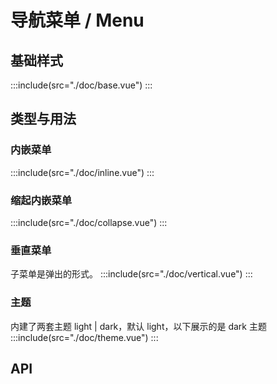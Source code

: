 <style>
.demo-menu.demo-block .source{
  text-align: left;
}

.demo-menu .mtd-submenu-icon img,
.demo-menu .mtd-menu-item-icon img{
  width: 16px;
  height: 16px;
}
</style>

# 导航菜单 / Menu

## 基础样式

:::include(src="./doc/base.vue")
:::

## 类型与用法

### 内嵌菜单

:::include(src="./doc/inline.vue")
:::

### 缩起内嵌菜单

:::include(src="./doc/collapse.vue")
:::

### 垂直菜单

子菜单是弹出的形式。
:::include(src="./doc/vertical.vue")
:::

### 主题

内建了两套主题 light | dark，默认 light，以下展示的是 dark 主题
:::include(src="./doc/theme.vue")
:::

## API

<api-doc name="Menu" :doc="require('./api.json')"></api-doc>
<api-doc name="SubMenu" :doc="require('./../submenu/api.json')"></api-doc>
<api-doc name="MenuItem" :doc="require('./../menu-item/api.json')"></api-doc>
